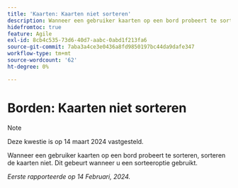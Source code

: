 ```yaml
---
title: 'Kaarten: Kaarten niet sorteren'
description: Wanneer een gebruiker kaarten op een bord probeert te sorteren, sorteren de kaarten niet. Dit gebeurt wanneer u een sorteeroptie gebruikt.
hidefromtoc: true
feature: Agile
exl-id: 8cb4c535-73d6-40d7-aabc-0abd1f213fa6
source-git-commit: 7aba3a4ce3e0436a8fd9850197bc44da9dafe347
workflow-type: tm+mt
source-wordcount: '62'
ht-degree: 0%

---
```


# Borden: Kaarten niet sorteren

>[!NOTE]
>
>Deze kwestie is op 14 maart 2024 vastgesteld.

Wanneer een gebruiker kaarten op een bord probeert te sorteren, sorteren de kaarten niet. Dit gebeurt wanneer u een sorteeroptie gebruikt.

_Eerste rapporteerde op 14 Februari, 2024._

